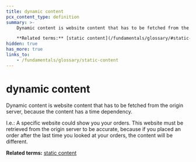 ```yaml
---
title: dynamic content
pcx_content_type: definition
summary: >-
    Dynamic content is website content that has to be fetched from the origin server, because the content has a time dependency.<br><br>

    **Related terms:** [static content](/fundamentals/glossary/#static-content)
hidden: true
has_more: true
links_to:
    - /fundamentals/glossary/static-content
---
```


# dynamic content

Dynamic content is website content that has to be fetched from the origin server, because the content has a time dependency.

I.e.: A specific website could show you your orders. This website must be retrieved from the origin server to be accurate, because if you placed an order after the last time you looked at your orders, the content will be different.

**Related terms:** [static content](/fundamentals/glossary/#static-content)
